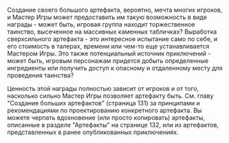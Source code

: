 Создание своего большого артефакта, вероятно, мечта многих игроков, и Мастер Игры может предоставить им такую ​​возможность в виде награды - может быть, игровая группа находит торжественное таинство, высеченное на массивных каменных табличках? Выработка сверхсильного артефакта - это интересное испытание само по себе, и его стоимость в талерах, времени или чем-то еще устанавливается Мастером Игры. Это также потенциальный источник приключений - может быть, игровым персонажам придется добыть определенные ингредиенты или получить доступ к опасному и отдаленному месту для проведения таинства?

Ценность этой награды полностью зависит от игроков и от того, насколько сильно Мастер Игры позволяет артефакту быть. См. главу "Создание больших артефактов" (страница 131) за принципами и рекомендациями по проектированию конкретного артефакта. Вы можете черпать вдохновение (или просто копировать) артефакты, описанные в разделе "Артефакты" на странице 132, или из артефактов, представленных в ранее опубликованных приключениях.